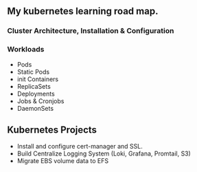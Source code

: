 ## My kubernetes learning road map.

### Cluster Architecture, Installation & Configuration


### Workloads
* Pods
* Static Pods
* init Containers
* ReplicaSets
* Deployments
* Jobs & Cronjobs
* DaemonSets


## Kubernetes Projects

* Install and configure cert-manager and SSL.
* Build Centralize Logging System (Loki, Grafana, Promtail, S3)
* Migrate EBS volume data to EFS